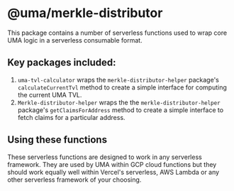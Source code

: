 # @uma/merkle-distributor

This package contains a number of serverless functions used to wrap core UMA logic in a serverless consumable format.

## Key packages included:

1. `uma-tvl-calculator` wraps the `merkle-distributor-helper` package's `calculateCurrentTvl` method to create a simple interface for computing the current UMA TVL.
2. `Merkle-distributor-helper` wraps the the `merkle-distributor-helper` package's `getClaimsForAddress` method to create a simple interface to fetch claims for a particular address.

## Using these functions

These serverless functions are designed to work in any serverless framework. They are used by UMA within GCP cloud functions but they should work equally well within Vercel's serverless, AWS Lambda or any other serverless framework of your choosing.

